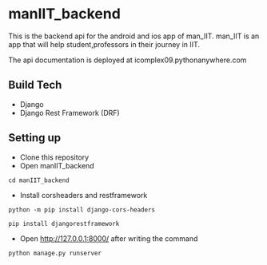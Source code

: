 # manIIT_backend
This is the backend api for the android and ios app of man_IIT.
man_IIT is an app that will help student,professors in their journey in IIT.

The api documentation is deployed at icomplex09.pythonanywhere.com

## Build Tech

- Django
- Django Rest Framework (DRF)

## Setting up

- Clone this repository
- Open manIIT_backend 
```
cd manIIT_backend
```
- Install corsheaders and restframework 
```
python -m pip install django-cors-headers
```
```
pip install djangorestframework
```
- Open http://127.0.0.1:8000/ after writing the command
```
python manage.py runserver
```
